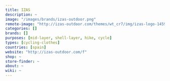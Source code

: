 ```yaml
---
title: IZAS
description: ~
image: "/images/brands/izas-outdoor.png"
remote-image: "http://izas-outdoor.com/themes/wt_cr7/img/izas-logo-1459242648.jpg"
categories: []
brands: []
purposes: [mid-layer, shell-layer, hike, cycle]
types: [cycling-clothes]
countries: [spain]
website: "http://izas-outdoor.com/f"
shop: ~
store-finder: ~
about: ~
wiki: ~
---
```

